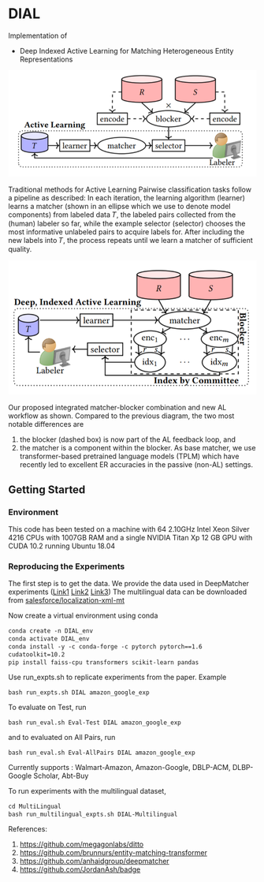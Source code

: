 # DIAL

Implementation of

- Deep Indexed Active Learning for Matching Heterogeneous Entity Representations

![](Images/TraditionalAL.PNG)

Traditional methods for Active Learning Pairwise classification tasks follow a pipeline as described: 
In each iteration, the learning algorithm (learner) learns a matcher (shown in an ellipse which we use to denote model components) from labeled data 𝑇,
the labeled pairs collected from the (human) labeler so far, while the example selector (selector) chooses the most informative unlabeled
pairs to acquire labels for. After including the new labels into 𝑇, the process repeats until we learn a matcher of sufficient quality.

![](Images/DIAL.PNG)

Our proposed integrated matcher-blocker combination and new AL workflow as shown. Compared to the previous diagram, the two most notable differences are 
1) the blocker (dashed box) is now part of the AL feedback loop, and 
2) the matcher is a component within the blocker. 
As base matcher, we use transformer-based pretrained language models (TPLM) which have recently led to excellent ER accuracies in the passive (non-AL) settings.

## Getting Started

### Environment
This code has been tested on a machine with 64 2.10GHz Intel Xeon Silver 4216 CPUs with 1007GB RAM and a single NVIDIA Titan Xp 12 GB GPU with CUDA 10.2 running Ubuntu 18.04

### Reproducing the Experiments

The first step is to get the data. We provide the data used in DeepMatcher experiments ([Link1](https://github.com/anhaidgroup/deepmatcher/blob/master/Datasets.md) [Link2](https://dbs.uni-leipzig.de/en/research/projects/object_matching/benchmark_datasets_for_entity_resolution) [Link3](https://sites.google.com/site/anhaidgroup/useful-stuff/data)) 
The multilingual data can be downloaded from [salesforce/localization-xml-mt](https://github.com/salesforce/localization-xml-mt)

Now create a virtual environment using conda

```
conda create -n DIAL_env
conda activate DIAL_env
conda install -y -c conda-forge -c pytorch pytorch==1.6 cudatoolkit=10.2
pip install faiss-cpu transformers scikit-learn pandas 

```

Use run_expts.sh to replicate experiments from the paper. Example 

```
bash run_expts.sh DIAL amazon_google_exp 
```

To evaluate on Test, run

```
bash run_eval.sh Eval-Test DIAL amazon_google_exp 
```
and to evaluated on All Pairs, run
```
bash run_eval.sh Eval-AllPairs DIAL amazon_google_exp 
```

Currently supports : Walmart-Amazon, Amazon-Google, DBLP-ACM, DLBP-Google Scholar, Abt-Buy

To run experiments with the multilingual dataset, 

```
cd MultiLingual
bash run_multilingual_expts.sh DIAL-Multilingual

```

References:
1. https://github.com/megagonlabs/ditto
2. https://github.com/brunnurs/entity-matching-transformer
3. https://github.com/anhaidgroup/deepmatcher
4. https://github.com/JordanAsh/badge
